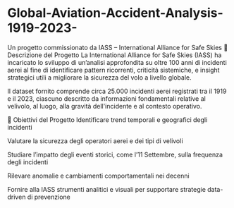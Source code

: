 # Global-Aviation-Accident-Analysis-1919-2023-
Un progetto commissionato da IASS – International Alliance for Safe Skies
📌 Descrizione del Progetto
La International Alliance for Safe Skies (IASS) ha incaricato lo sviluppo di un’analisi approfondita su oltre 100 anni di incidenti aerei al fine di identificare pattern ricorrenti, criticità sistemiche, e insight strategici utili a migliorare la sicurezza del volo a livello globale.

Il dataset fornito comprende circa 25.000 incidenti aerei registrati tra il 1919 e il 2023, ciascuno descritto da informazioni fondamentali relative al velivolo, al luogo, alla gravità dell'incidente e al contesto operativo.

🎯 Obiettivi del Progetto
Identificare trend temporali e geografici degli incidenti

Valutare la sicurezza degli operatori aerei e dei tipi di velivoli

Studiare l’impatto degli eventi storici, come l’11 Settembre, sulla frequenza degli incidenti

Rilevare anomalie e cambiamenti comportamentali nei decenni

Fornire alla IASS strumenti analitici e visuali per supportare strategie data-driven di prevenzione

